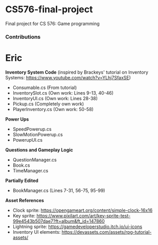 # CS576-final-project
Final project for CS 576: Game programming

### Contributions
# Eric
**Inventory System Code** (inspired by Brackeys' tutorial on Inventory Systems: https://www.youtube.com/watch?v=YLhj7SfaxSE)
- Consumable.cs (From tutorial)
- InventorySlot.cs (Own work: Lines 9-13, 40-46)
- InventoryUI.cs (Own work: Lines 28-38)
- Pickup.cs (Completely own work)
- PlayerInventory.cs (Own work: 50-58)

**Power Ups** 
- SpeedPowerup.cs
- SlowMotionPowerup.cs
- PowerupUI.cs

**Questions and Gameplay Logic**
- QuestionManager.cs
- Book.cs
- TimeManager.cs

**Partially Edited**
- BookManager.cs (Lines 7-31, 56-75, 95-99)

**Asset References**
- Clock sprite: https://opengameart.org/content/simple-clock-16x16
- Key sprite: https://www.pixilart.com/art/key-sprite-test-99e4543b507dae7?ft=album&ft_id=147860
- Lightning sprite: https://gamedeveloperstudio.itch.io/ui-icons
- Inventory UI elements: https://devassets.com/assets/rpg-tutorial-assets/
